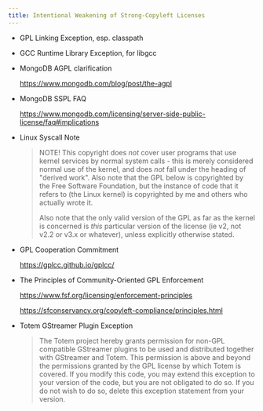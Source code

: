 ```yaml
---
title: Intentional Weakening of Strong-Copyleft Licenses
---
```


- GPL Linking Exception, esp. classpath

- GCC Runtime Library Exception, for libgcc

- MongoDB AGPL clarification

  <https://www.mongodb.com/blog/post/the-agpl>

- MongoDB SSPL FAQ

  <https://www.mongodb.com/licensing/server-side-public-license/faq#implications>

- Linux Syscall Note

  > NOTE! This copyright does *not* cover user programs that use kernel
  > services by normal system calls - this is merely considered normal use
  > of the kernel, and does *not* fall under the heading of "derived work".
  > Also note that the GPL below is copyrighted by the Free Software
  > Foundation, but the instance of code that it refers to (the Linux
  > kernel) is copyrighted by me and others who actually wrote it.
  >
  > Also note that the only valid version of the GPL as far as the kernel
  > is concerned is _this_ particular version of the license (ie v2, not
  > v2.2 or v3.x or whatever), unless explicitly otherwise stated.

- GPL Cooperation Commitment

  <https://gplcc.github.io/gplcc/>

- The Principles of Community-Oriented GPL Enforcement

  <https://www.fsf.org/licensing/enforcement-principles>

  <https://sfconservancy.org/copyleft-compliance/principles.html>

- Totem GStreamer Plugin Exception

  > The Totem project hereby grants permission for non-GPL compatible
  > GStreamer plugins to be used and distributed together with GStreamer and
  > Totem. This permission is above and beyond the permissions granted by
  > the GPL license by which Totem is covered. If you modify this code, you may
  > extend this exception to your version of the code, but you are not obligated
  > to do so. If you do not wish to do so, delete this exception statement from
  > your version.
